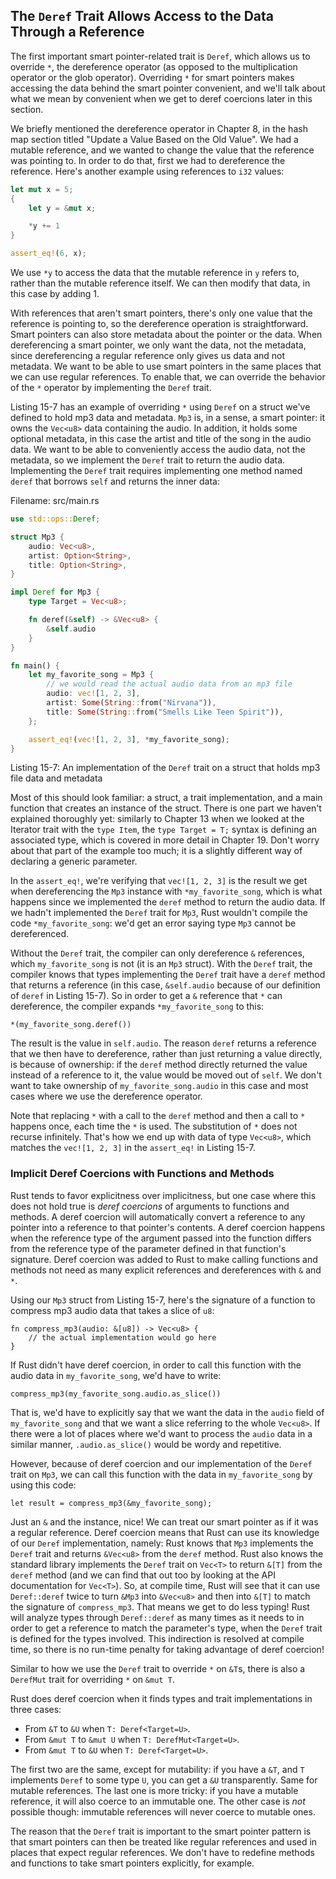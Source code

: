 ## The `Deref` Trait Allows Access to the Data Through a Reference

The first important smart pointer-related trait is `Deref`, which allows us to
override `*`, the dereference operator (as opposed to the multiplication
operator or the glob operator). Overriding `*` for smart pointers makes
accessing the data behind the smart pointer convenient, and we'll talk about
what we mean by convenient when we get to deref coercions later in this section.

We briefly mentioned the dereference operator in Chapter 8, in the hash map
section titled "Update a Value Based on the Old Value". We had a mutable
reference, and we wanted to change the value that the reference was pointing
to. In order to do that, first we had to dereference the reference. Here's
another example using references to `i32` values:

```rust
let mut x = 5;
{
    let y = &mut x;

    *y += 1
}

assert_eq!(6, x);
```

We use `*y` to access the data that the mutable reference in `y` refers to,
rather than the mutable reference itself. We can then modify that data, in this
case by adding 1.

With references that aren't smart pointers, there's only one value that the
reference is pointing to, so the dereference operation is straightforward.
Smart pointers can also store metadata about the pointer or the data. When
dereferencing a smart pointer, we only want the data, not the metadata, since
dereferencing a regular reference only gives us data and not metadata. We want
to be able to use smart pointers in the same places that we can use regular
references. To enable that, we can override the behavior of the `*` operator by
implementing the `Deref` trait.

Listing 15-7 has an example of overriding `*` using `Deref` on a struct we've
defined to hold mp3 data and metadata. `Mp3` is, in a sense, a smart pointer:
it owns the `Vec<u8>` data containing the audio. In addition, it holds some
optional metadata, in this case the artist and title of the song in the audio
data. We want to be able to conveniently access the audio data, not the
metadata, so we implement the `Deref` trait to return the audio data.
Implementing the `Deref` trait requires implementing one method named `deref`
that borrows `self` and returns the inner data:

<span class="filename">Filename: src/main.rs</span>

```rust
use std::ops::Deref;

struct Mp3 {
    audio: Vec<u8>,
    artist: Option<String>,
    title: Option<String>,
}

impl Deref for Mp3 {
    type Target = Vec<u8>;

    fn deref(&self) -> &Vec<u8> {
        &self.audio
    }
}

fn main() {
    let my_favorite_song = Mp3 {
        // we would read the actual audio data from an mp3 file
        audio: vec![1, 2, 3],
        artist: Some(String::from("Nirvana")),
        title: Some(String::from("Smells Like Teen Spirit")),
    };

    assert_eq!(vec![1, 2, 3], *my_favorite_song);
}
```

<span class="caption">Listing 15-7: An implementation of the `Deref` trait on a
struct that holds mp3 file data and metadata</span>

Most of this should look familiar: a struct, a trait implementation, and a
main function that creates an instance of the struct. There is one part we
haven't explained thoroughly yet: similarly to Chapter 13 when we looked at the
Iterator trait with the `type Item`, the `type Target = T;` syntax is defining
an associated type, which is covered in more detail in Chapter 19. Don't worry
about that part of the example too much; it is a slightly different way of
declaring a generic parameter.

In the `assert_eq!`, we're verifying that `vec![1, 2, 3]` is the result we get
when dereferencing the `Mp3` instance with `*my_favorite_song`, which is what
happens since we implemented the `deref` method to return the audio data. If
we hadn't implemented the `Deref` trait for `Mp3`, Rust wouldn't compile the
code `*my_favorite_song`: we'd get an error saying type `Mp3` cannot be
dereferenced.

Without the `Deref` trait, the compiler can only dereference `&` references,
which `my_favorite_song` is not (it is an `Mp3` struct). With the `Deref`
trait, the compiler knows that types implementing the `Deref` trait have a
`deref` method that returns a reference (in this case, `&self.audio` because of
our definition of `deref` in Listing 15-7). So in order to get a `&` reference
that `*` can dereference, the compiler expands `*my_favorite_song` to this:

```rust,ignore
*(my_favorite_song.deref())
```

The result is the value in `self.audio`. The reason `deref` returns a reference
that we then have to dereference, rather than just returning a value directly,
is because of ownership: if the `deref` method directly returned the value
instead of a reference to it, the value would be moved out of `self`. We don't
want to take ownership of `my_favorite_song.audio` in this case and most cases
where we use the dereference operator.

Note that replacing `*` with a call to the `deref` method and then a call to
`*` happens once, each time the `*` is used. The substitution of `*` does not
recurse infinitely. That's how we end up with data of type `Vec<u8>`, which
matches the `vec![1, 2, 3]` in the `assert_eq!` in Listing 15-7.

### Implicit Deref Coercions with Functions and Methods

Rust tends to favor explicitness over implicitness, but one case where this
does not hold true is *deref coercions* of arguments to functions and methods.
A deref coercion will automatically convert a reference to any pointer into a
reference to that pointer's contents. A deref coercion happens when the
reference type of the argument passed into the function differs from the
reference type of the parameter defined in that function's signature. Deref
coercion was added to Rust to make calling functions and methods not need as
many explicit references and dereferences with `&` and `*`.

Using our `Mp3` struct from Listing 15-7, here's the signature of a function to
compress mp3 audio data that takes a slice of `u8`:

```rust,ignore
fn compress_mp3(audio: &[u8]) -> Vec<u8> {
    // the actual implementation would go here
}
```

If Rust didn't have deref coercion, in order to call this function with the
audio data in `my_favorite_song`, we'd have to write:

```rust,ignore
compress_mp3(my_favorite_song.audio.as_slice())
```

That is, we'd have to explicitly say that we want the data in the `audio` field
of `my_favorite_song` and that we want a slice referring to the whole
`Vec<u8>`. If there were a lot of places where we'd want to process the `audio`
data in a similar manner, `.audio.as_slice()` would be wordy and repetitive.

However, because of deref coercion and our implementation of the `Deref` trait
on `Mp3`, we can call this function with the data in `my_favorite_song` by
using this code:

```rust,ignore
let result = compress_mp3(&my_favorite_song);
```

Just an `&` and the instance, nice! We can treat our smart pointer as if it was
a regular reference. Deref coercion means that Rust can use its knowledge of
our `Deref` implementation, namely: Rust knows that `Mp3` implements the
`Deref` trait and returns `&Vec<u8>` from the `deref` method. Rust also knows
the standard library implements the `Deref` trait on `Vec<T>` to return `&[T]`
from the `deref` method (and we can find that out too by looking at the API
documentation for `Vec<T>`). So, at compile time, Rust will see that it can use
`Deref::deref` twice to turn `&Mp3` into `&Vec<u8>` and then into `&[T]` to
match the signature of `compress_mp3`. That means we get to do less typing!
Rust will analyze types through `Deref::deref` as many times as it needs to in
order to get a reference to match the parameter's type, when the `Deref` trait
is defined for the types involved. This indirection is resolved at compile time,
so there is no run-time penalty for taking advantage of deref coercion!

Similar to how we use the `Deref` trait to override `*` on `&T`s, there is also
a `DerefMut` trait for overriding `*` on `&mut T`.

Rust does deref coercion when it finds types and trait implementations in three
cases:

* From `&T` to `&U` when `T: Deref<Target=U>`.
* From `&mut T` to `&mut U` when `T: DerefMut<Target=U>`.
* From `&mut T` to `&U` when `T: Deref<Target=U>`.

The first two are the same, except for mutability: if you have a `&T`, and
`T` implements `Deref` to some type `U`, you can get a `&U` transparently. Same
for mutable references. The last one is more tricky: if you have a mutable
reference, it will also coerce to an immutable one. The other case is _not_
possible though: immutable references will never coerce to mutable ones.

The reason that the `Deref` trait is important to the smart pointer pattern is
that smart pointers can then be treated like regular references and used in
places that expect regular references. We don't have to redefine methods and
functions to take smart pointers explicitly, for example.
